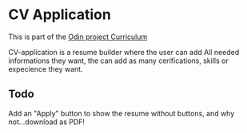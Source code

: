 # CV Application

This is part of the [Odin project Curriculum](https://www.theodinproject.com/lessons/react-new-cv-application)

CV-application is a resume builder where the user can add All needed informations they want, the can add as many cerifications, skills or expecience they want.

## Todo

Add an "Apply" button to show the resume without buttons, and why not...download as PDF!

